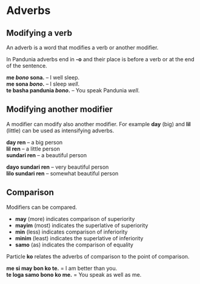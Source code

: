 # Adverbs

## Modifying a verb

An adverb is a word that modifies a verb or another modifier.

In Pandunia adverbs end in **-o** and their place is before a verb
or at the end of the sentence.

**me _bono_ sona.**
– I well sleep.  
**me sona _bono_.**
– I sleep _well_.  
**te basha pandunia _bono_.**
– You speak Pandunia _well_.

## Modifying another modifier

A modifier can modify also another modifier.
For example **day** (big) and **lil** (little) can be used as intensifying adverbs.

**day ren**
– a big person  
**lil ren**
– a little person  
**sundari ren**
– a beautiful person

**dayo sundari ren**
– very beautiful person  
**lilo sundari ren**
– somewhat beautiful person


## Comparison

Modifiers can be compared.

- **may** (more) indicates comparison of superiority
- **mayim** (most) indicates the superlative of superiority
- **min** (less) indicates comparison of inferiority
- **minim** (least) indicates the superlative of inferiority
- **samo** (as) indicates the comparison of equality

Particle **ko** relates the adverbs of comparison to the point of comparison.

**me si may bon ko te.**
= I am better than you.  
**te loga samo bono ko me.**
= You speak as well as me.


